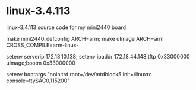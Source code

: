 # linux-3.4.113
linux-3.4.113 source code for my mini2440 board

make mini2440_defconfig ARCH=arm;
make uImage ARCH=arm CROSS_COMPILE=arm-linux-

setenv serverip 172.18.10.138; setenv ipaddr 172.18.44.148;tftp 0x33000000 uImage;bootm 0x33000000

setenv bootargs "noinitrd root=/dev/mtdblock5 init=/linuxrc console=ttySAC0,115200"

